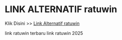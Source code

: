 # LINK ALTERNATIF ratuwin

Klik Disini >> <a href="https://linksto.pages.dev/">Link Alternatif ratuwin </a>

link ratuwin terbaru
link ratuwin 2025